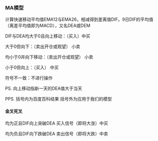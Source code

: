 ### MA模型

计算快速移动平均值EMA12与EMA26，相减得到差离值DIF。9日DIF的平均值（离差平均值即为MACD），又名DEA或DEM

DIF与DEA均大于0且向上移动：（买入）中买

大于0但向下：（卖出开仓或观望） 小卖

均小于0并向下移动：（卖出开仓或观望） 小卖

小于0但向上：（买入） 中买

符号不一致：不进行操作

PS. 向上移动指新一天的DEA值大于当天

PPS. 括号内为百度百科结果 括号外为应用于我们的模型



#### 金叉死叉

均为正且DIF向上突破DEA 买入信号（即将大涨）中买

均为负且DIF向下跌破DEA 卖出信号（即将大跌）中卖